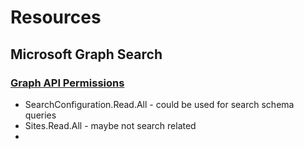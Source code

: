 # Resources

## Microsoft Graph Search
### [Graph API Permissions](https://docs.microsoft.com/en-us/graph/permissions-reference)

* SearchConfiguration.Read.All - could be used for search schema queries
* Sites.Read.All - maybe not search related
* 